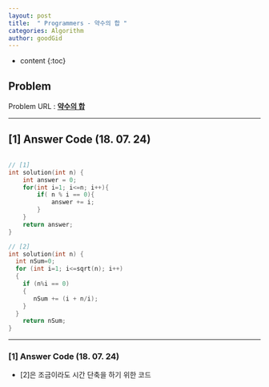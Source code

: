 ```yaml
---
layout: post
title:  " Programmers - 약수의 합 "
categories: Algorithm
author: goodGid
---
```

* content
{:toc}


## Problem 
Problem URL : **[약수의 합](https://programmers.co.kr/learn/courses/30/lessons/12928)**

---

## [1] Answer Code (18. 07. 24)

``` cpp

// [1]
int solution(int n) {
    int answer = 0;
    for(int i=1; i<=n; i++){
        if( n % i == 0){
            answer += i;
        }
    }
    return answer;
}

// [2]
int solution(int n) {
  int nSum=0;
  for (int i=1; i<=sqrt(n); i++)
  {
    if (n%i == 0)
    {
       nSum += (i + n/i);
    }
  }
    return nSum;
}


```


---

### [1] Answer Code (18. 07. 24)

* [2]은 조금이라도 시간 단축을 하기 위한 코드
